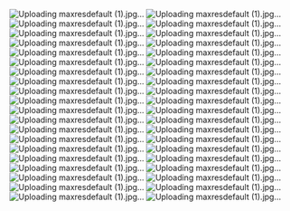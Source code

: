 ![Uploading maxresdefault (1).jpg…]()
![Uploading maxresdefault (1).jpg…]()
![Uploading maxresdefault (1).jpg…]()
![Uploading maxresdefault (1).jpg…]()
![Uploading maxresdefault (1).jpg…]()
![Uploading maxresdefault (1).jpg…]()
![Uploading maxresdefault (1).jpg…]()
![Uploading maxresdefault (1).jpg…]()
![Uploading maxresdefault (1).jpg…]()
![Uploading maxresdefault (1).jpg…]()
![Uploading maxresdefault (1).jpg…]()
![Uploading maxresdefault (1).jpg…]()
![Uploading maxresdefault (1).jpg…]()
![Uploading maxresdefault (1).jpg…]()
![Uploading maxresdefault (1).jpg…]()
![Uploading maxresdefault (1).jpg…]()
![Uploading maxresdefault (1).jpg…]()
![Uploading maxresdefault (1).jpg…]()
![Uploading maxresdefault (1).jpg…]()
![Uploading maxresdefault (1).jpg…]()
![Uploading maxresdefault (1).jpg…]()
![Uploading maxresdefault (1).jpg…]()
![Uploading maxresdefault (1).jpg…]()
![Uploading maxresdefault (1).jpg…]()
![Uploading maxresdefault (1).jpg…]()
![Uploading maxresdefault (1).jpg…]()
![Uploading maxresdefault (1).jpg…]()
![Uploading maxresdefault (1).jpg…]()
![Uploading maxresdefault (1).jpg…]()
![Uploading maxresdefault (1).jpg…]()
![Uploading maxresdefault (1).jpg…]()
![Uploading maxresdefault (1).jpg…]()
![Uploading maxresdefault (1).jpg…]()
![Uploading maxresdefault (1).jpg…]()
![Uploading maxresdefault (1).jpg…]()
![Uploading maxresdefault (1).jpg…]()
![Uploading maxresdefault (1).jpg…]()
![Uploading maxresdefault (1).jpg…]()
![Uploading maxresdefault (1).jpg…]()
![Uploading maxresdefault (1).jpg…]()

